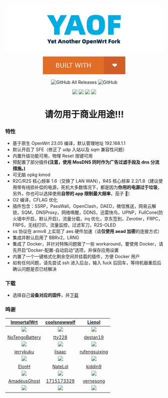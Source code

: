 <p align="center">
<img width="768" src="https://raw.githubusercontent.com/QiuSimons/Others/master/YAOF.png" >
</p>
<p align="center">
<img src="https://github.com/Tired-Fox/cargors/raw/aabd34c/assets/badges/built_with_love.svg">
<p>
<p align="center">
<img alt="GitHub All Releases" src="https://img.shields.io/github/downloads/QiuSimons/YAOF/total?style=for-the-badge">
<img alt="GitHub" src="https://img.shields.io/github/license/QiuSimons/YAOF?style=for-the-badge">
<p>
<p align="center">
<img src="https://github.com/QiuSimons/YAOF/workflows/R2C-OpenWrt/badge.svg">
<img src="https://github.com/QiuSimons/YAOF/workflows/R2S-OpenWrt/badge.svg">
<img src="https://github.com/QiuSimons/YAOF/workflows/R4S-OpenWrt/badge.svg">
<img src="https://github.com/QiuSimons/YAOF/workflows/X86-OpenWrt/badge.svg">
<p>


<h1 align="center">请勿用于商业用途!!!</h1>

### 特性

- 基于原生 OpenWrt 23.05 编译，默认管理地址 192.168.1.1
- 默认开启了 SFE（修正了 udp 入站以及 sqm 兼容性问题）
- 内置升级功能可用，物理 Reset 按键可用
- 预配置了部分插件<b>(注意，使用 MosDNS 同时作为广告过滤手段及 dns 分流措施。)</b>
- 可无脑 opkg kmod
- R2C/R2S 核心频率 1.6（交换了 LAN WAN），R4S 核心频率 2.2/1.8（建议使用带有线损补偿的电源，死机大多数情况下，都是因为<b>你用的电源过于垃圾</b>，另外，你也可以选择使用<b>自带的 app 限制最大频率</b>，茄子 🍆）
- O2 编译，CFLAG 优化
- 插件包含：SSRP，PassWall，OpenClash，DAED，微信推送，网易云解锁，SQM，DNSProxy，网络唤醒，DDNS，迅雷快鸟，UPNP，FullCone(防火墙中开启，默认开启)，流量分载，irq 优化，京东签到，Zerotier，FRPC，FRPS，无线打印，流量监控，过滤军刀，R2S-OLED
- ss 协议在 armv8 上实现了 aes 硬件加速（请<b>仅使用 aead 加密</b>的连接方式）
- 集成并默认启用了 BBRv2，LRNG
- 集成了 Docker，并针对特殊问题做了一些 workaround，要使用 Docker，请先开启“Docker-配置-自动启动”选项，并保存应用设置
- 内置了一个一键格式化剩余空间并挂载的插件，方便 Docker 用户
- 如有任何问题，请先尝试 ssh 进入后台，输入 fuck 后回车，等待机器重启后确认问题是否已经解决

### 下载

- 选择自己<b>设备对应的固件</b>，并[下载](https://github.com/QiuSimons/R2S-R4S-OpenWrt/releases)

### 鸣谢

|               [ImmortalWrt](https://github.com/immortalwrt)               |              [coolsnowwolf](https://github.com/coolsnowwolf)              |                    [Lienol](https://github.com/Lienol)                    |
| :-----------------------------------------------------------------------: | :-----------------------------------------------------------------------: | :-----------------------------------------------------------------------: |
| <img width="60" src="https://avatars.githubusercontent.com/u/53193414"/>  | <img width="60" src="https://avatars.githubusercontent.com/u/31687149" /> | <img width="60" src="https://avatars.githubusercontent.com/u/23146169" /> |
|            [NoTengoBattery](https://github.com/NoTengoBattery)            |                    [tty228](https://github.com/tty228)                    |                  [destan19](https://github.com/destan19)                  |
| <img width="60" src="https://avatars.githubusercontent.com/u/11285513" /> | <img width="60" src="https://avatars.githubusercontent.com/u/33397881" /> | <img width="60" src="https://avatars.githubusercontent.com/u/3950091" />  |
|                 [jerrykuku](https://github.com/jerrykuku)                 |                    [lisaac](https://github.com/lisaac)                    |             [rufengsuixing](https://github.com/rufengsuixing)             |
| <img width="60" src="https://avatars.githubusercontent.com/u/9485680" />  | <img width="60" src="https://avatars.githubusercontent.com/u/3320969" />  | <img width="60" src="https://avatars.githubusercontent.com/u/22387141" /> |
|                     [ElonH](https://github.com/ElonH)                     |                   [NateLol](https://github.com/NateLol)                   |                   [kiddin9](https://github.com/kiddin9)                   |
| <img width="60" src="https://avatars.githubusercontent.com/u/32666230" /> | <img width="60" src="https://avatars.githubusercontent.com/u/5166306" />  | <img width="60" src="https://avatars.githubusercontent.com/u/48883331" /> |
|              [AmadeusGhost](https://github.com/AmadeusGhost)              |                [1715173329](https://github.com/1715173329)                |                 [vernesong](https://github.com/vernesong)                 |
| <img width="60" src="https://avatars.githubusercontent.com/u/42570690" /> | <img width="60" src="https://avatars.githubusercontent.com/u/22235437" /> | <img width="60" src="https://avatars.githubusercontent.com/u/42875168" /> |
